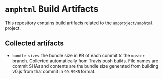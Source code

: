 # `amphtml` Build Artifacts

This repository contains build artifacts related to the `ampproject/amphtml`
project.

## Collected artifacts

* `bundle-sizes`: the bundle size in KB of each commit to the `master` branch.
  Collected automatically from Travis push builds. File names are commit SHAs
  and contents are the bundle size generated from building v0.js from that
  commit in `99.99KB` format.
